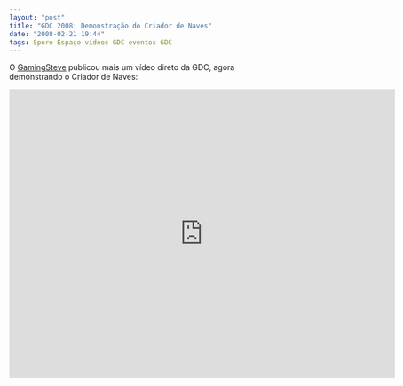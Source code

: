 ```yaml
---
layout: "post"
title: "GDC 2008: Demonstração do Criador de Naves"
date: "2008-02-21 19:44"
tags: Spore Espaço vídeos GDC eventos GDC
---
```


O [GamingSteve](http://www.gamingsteve.com/archives/spore/) publicou mais um vídeo direto da GDC, agora demonstrando o Criador de Naves:

<iframe width="695" height="521" src="https://www.youtube.com/embed/4bc2VRe89Ho" frameborder="0" allow="accelerometer; autoplay; encrypted-media; gyroscope; picture-in-picture" allowfullscreen></iframe>
